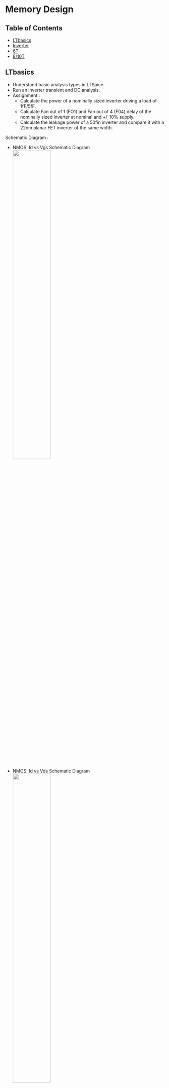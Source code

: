 # Memory Design

## Table of Contents

- [LTbasics](#LTbasics)
- [Inverter](#Inverter)
- [6T](#6T)
- [8/10T](#8/10T)




## LTbasics
- Understand basic analysis types in LTSpice.
- Run an inverter transient and DC analysis.
- Assignment :
	- Calculate the power of a nominally sized inverter driving a load of 1fF/5fF.
	- Calculate Fan out of 1 (FO1) and Fan out of 4 (F04) delay of the nominally sized inverter at nominal and +/-10% supply.
	- Calculate the leakage power of a 50fin inverter and compare it with a 22nm planar FET inverter of the same width.

Schematic Diagram :
- NMOS: Id vs Vgs Schematic Diagram </br>
  <img src = "LTbasics/nmos_id_vgs_l1.jpg" width="50%" height="50%"> </br>
- NMOS: Id vs Vds Schematic Diagram  </br> 
  <img src = "LTbasics/nmos_id_vds_l1.jpg" width="50%" height="50%"> </br>
- PMOS: Id vs Vgs Schematic Diagram  </br> 
  <img src = "LTbasics/pmos_id_vgs_l1.jpg" width="50%" height="50%"> </br>
- PMOS: Id vs Vds Schematic Diagram  </br> 
  <img src = "LTbasics/pmos_id_vds.jpg" width="50%" height="50%"> </br>

Resultant Waveform :
- NMOS: Id vs Vgs plots </br>
<img src = "LTbasics/op_nmos_id_vgs.jpg" width="70%" height="70%"> </br>
Different colors showing different values of Id when w = 320, 640, 960, 3200, 4200n </br>
- NMOS: Id vs Vds plots </br>
<img src = "LTbasics/op_nmos_id_vds.jpg" width="70%" height="70%"> </br>
Different colors showing different values of Id when Vgs = 0, 1, 2, 3, 4, 5 V </br>
- PMOS: Id vs Vgs plots </br>
<img src = "LTbasics/op_nmos_id_vgs.jpg" width="70%" height="70%"> </br>
Different colors showing different values of Id when w = 320, 640, 960, 3200, 4200n </br>
- PMOS: Id vs Vds plots </br>
<img src = "LTbasics/op_pmos_id_vds.jpg" width="70%" height="70%"> </br>
Different colors showing different values of Id when Vgs = 0, 1, 2, 3, 4, 5 V </br>


## Inverter
- Run an inverter transient and DC analysis.
- Assignment :
	- Calculate the power of a nominally sized inverter driving a load of 1fF/5fF.
	- Calculate Fan out of 1 (FO1) and Fan out of 4 (F04) delay of the nominally sized inverter at nominal and +/-10% supply.
	- Calculate the leakage power of a 50fin inverter and compare it with a 22nm planar FET inverter of the same width.

Schematic Diagram :
- CMOS Inverter Schematic Diagram </br>
DC Analysis </br>
<img src = "Inverter/dc_cmos_inv.jpg" width="50%" height="50%"> </br>
AC Analysis </br>
<img src = "Inverter/ac_cmos_inv.jpg" width="50%" height="50%"> </br>
Transient Analysis </br>
<img src = "Inverter/cmos_inv.jpg" width="50%" height="50%"> </br>

Resultant Waveform :
- CMOS Inverter Waveform </br>
DC Analysis </br>
<img src = "Inverter/op_dc_cmos_inv.jpg" width="70%" height="70%"> </br>
AC Analysis </br>
<img src = "Inverter/op_ac_cmos_inv_corr.jpg" width="70%" height="70%"> </br>
Transient Analysis </br>
<img src = "Inverter/op_cmos_inv.jpg" width="70%" height="70%"> </br>
- Power Analysis </br>
Load = 1fF </br>
<img src = "Inverter/power_cmos_1f.jpg" width="70%" height="70%"> </br>
Total Power consumed by CMOS Inverter = 201.78 μW (PMOS) + 202.57 μW (NMOS) </br>
Load = 5fF </br>
<img src = "Inverter/power_cmos_5f.jpg" width="70%" height="70%"> </br>
Total Power consumed by CMOS Inverter = 202.57 μW (PMOS) + 202.83 μW (NMOS) </br>


## 6T
- Desing and Analysis of 6T SRAM Cell.
- Perform Static-noise margin analysis of the same refer to this ["Static-noise margin analysis of MOS SRAM cells"](https://ieeexplore.ieee.org/document/1052809) 

Schematic Diagram :
- Transient Analysis of 6T SRAM Cell </br>
<img src = "6T/sram_6t.jpg" width="50%" height="50%"> </br>
- Static-noise margin analysis of 6T SRAM Cell </br>
<img src = "6T/sram_6t_snm.jpg" width="50%" height="50%"> </br>

Resultant Waveform :
- Transient Analysis of 6T SRAM Cell </br>
<img src = "6T/op_Sram_6t.jpg" width="70%" height="70%"> </br>
- Static-noise margin analysis of 6T SRAM Cell </br>
<img src = "6T/op_sram6t_snm_1.jpg" width="70%" height="70%"> </br>
<img src = "6T/op_sram6t_snm_2.jpg" width="70%" height="70%"> </br>
<img src = "6T/op_sram6t_snm_3.jpg" width="70%" height="70%"> </br>


## 8/10T
- Desing and Analysis of 8T and 10T SRAM Cell.
- Perform Static-noise margin analysis of the same refer to this ["Static-noise margin analysis of MOS SRAM cells"](https://ieeexplore.ieee.org/document/1052809) 

Schematic Diagram :
- Transient Analysis of 8T SRAM Cell </br>
<img src = "8_10T/sram_8t/sram_8t.jpg" width="50%" height="50%"> </br>
- Static-noise margin analysis of 6T SRAM Cell </br>
<img src = "8_10T/sram_8t/sram8t_snm.jpg" width="50%" height="50%"> </br>

- Transient Analysis of 10T SRAM Cell </br>
<img src = "8_10T/sram_10t/sram_10t.jpg" width="50%" height="50%"> </br>
- Static-noise margin analysis of 10T SRAM Cell </br>
<img src = "8_10T/sram_10t/sram10t_snm.jpg" width="50%" height="50%"> </br>

Resultant Waveform :
- Transient Analysis of 8T SRAM Cell </br>
<img src = "8_10T/sram_8t/op_sram8t.jpg" width="70%" height="70%"> </br>
- Static-noise margin analysis of 8T SRAM Cell </br>
<img src = "8_10T/sram_8t/op_sram8t_snm.jpg" width="70%" height="70%"> </br>
<img src = "8_10T/sram_8t/op_sram8t_snm_1.jpg" width="70%" height="70%"> </br>
<img src = "8_10T/sram_8t/op_sram8t_snm_2.jpg" width="70%" height="70%"> </br>

- Transient Analysis of 10T SRAM Cell </br>
<img src = "8_10T/sram_10t/op_sram10t.jpg" width="70%" height="70%"> </br>
- Static-noise margin analysis of 10T SRAM Cell </br>
<img src = "8_10T/sram_10t/op_sram10t_snm_1_1.jpg" width="70%" height="70%"> </br>
<img src = "8_10T/sram_10t/op_sram_10t_snm_2_1.jpg" width="70%" height="70%"> </br>
<img src = "8_10T/sram_10t/op_sram10t_snm_3.jpg" width="70%" height="70%"> </br>

